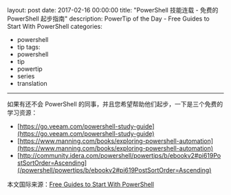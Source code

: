 layout: post
date: 2017-02-16 00:00:00
title: "PowerShell 技能连载 - 免费的 PowerShell 起步指南"
description: PowerTip of the Day - Free Guides to Start With PowerShell
categories:
- powershell
- tip
tags:
- powershell
- tip
- powertip
- series
- translation
---
如果有还不会 PowerShell 的同事，并且您希望帮助他们起步，一下是三个免费的学习资源：

* [https://go.veeam.com/powershell-study-guide](https://go.veeam.com/powershell-study-guide)
* [https://www.manning.com/books/exploring-powershell-automation](https://www.manning.com/books/exploring-powershell-automation)
* [http://community.idera.com/powershell/powertips/b/ebookv2#pi619PostSortOrder=Ascending](/powershell/powertips/b/ebookv2#pi619PostSortOrder=Ascending)

<!--more-->
本文国际来源：[Free Guides to Start With PowerShell](http://community.idera.com/powershell/powertips/b/tips/posts/free-guides-to-start-with-powershell)
